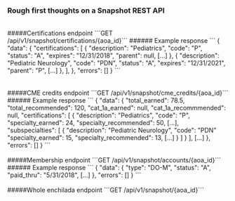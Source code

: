 ### Rough first thoughts on a Snapshot REST API

<br />
#####Certifications endpoint
```GET  /api/v1/snapshot/certifications/{aoa_id}```
###### Example response
```
{
  "data": {
    "certifications": [
      {
        "description": "Pediatrics",
        "code": "P",
        "status": "A",
        "expires": "12/31/2018",
        "parent": null,
        [...]
      },
      {
        "description": "Pediatric Neurology",
        "code": "PDN",
        "status": "A",
        "expires": "12/31/2021",
        "parent": "P",
        [...]
      },
    ],
  },
  "errors": []
}
```

<div style="page-break-after: always"></div>
<br />
<br />
#####CME credits endpoint
```GET  /api/v1/snapshot/cme_credits/{aoa_id}```
###### Example response
```
{
  "data": {
    "total_earned": 78.5,
    "total_recommended": 120,
    "cat_1a_earned": null,
    "cat_1a_recommmended": null,
    "certifications": [
      {
        "description": "Pediatrics",
        "code": "P",
        "specialty_earned": 24,
        "specialty_recommended": 50,
        [...],
        "subspecialties": [
          {
            "description": "Pediatric Neurology",
            "code": "PDN"
            "specialty_earned": 15,
            "specialty_recommended": 13,
            [...]
          }
        ] 
      }      
    ],
    [...]
  },
  "errors": []
}
```

<br>
<br>
<div style="page-break-after: always"></div>
#####Membership endpoint
```GET  /api/v1/snapshot/accounts/{aoa_id}```
###### Example response
```
{
  "data": {
    "type": "DO-M",
    "status": "A",
    "paid_thru": "5/31/2018",
    [...]
  },
  "errors": []
}
```

<br>
<br>
#####Whole enchilada endpoint
```GET  /api/v1/snapshot/{aoa_id}```
